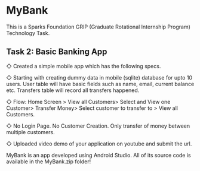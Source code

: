 # MyBank
This is a Sparks Foundation GRIP (Graduate Rotational Internship Program) Technology Task.

## Task 2: Basic Banking App

◇ Created a simple mobile app which has the following specs.

◇ Starting with creating dummy data in mobile (sqlite) database for upto
10 users. User table will have basic fields such as name, email,
current balance etc. Transfers table will record all transfers
happened.

◇ Flow: Home Screen > View all Customers> Select and View one
Customer> Transfer Money> Select customer to transfer to > View all
Customers.

◇ No Login Page. No Customer Creation. Only transfer of money
between multiple customers.

◇ Uploaded video demo of your application on youtube and submit the
url.

MyBank is an app developed using Android Studio. All of its source code is available in the MyBank.zip folder!

